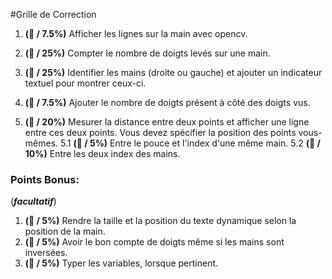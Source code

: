 #Grille de Correction

1. **(🚧 / 7.5%)** Afficher  les lignes sur la main avec opencv.
   
2. **(🚧 / 25%)** Compter le nombre de doigts levés sur une main.
   
3. **(🚧 / 25%)** Identifier les mains (droite ou gauche) et ajouter un indicateur textuel pour montrer ceux-ci.
   
4. **(🚧 / 7.5%)** Ajouter le nombre de doigts présent à côté des doigts vus.
   
5. **(🚧 / 20%)** Mesurer la distance entre deux points et afficher une ligne entre ces deux points. Vous devez spécifier la position des points vous-mêmes.
   5.1 **(🚧 / 5%)** Entre le pouce et l'index d'une même main.
   5.2 **(🚧 / 10%)** Entre les deux index des mains.

### Points Bonus:
(***facultatif***)
1. **(🚧 / 5%)** Rendre la taille et la position du texte dynamique selon la position de la main.
2. **(🚧 / 5%)** Avoir le bon compte de doigts même si les mains sont inversées.
3. **(🚧 / 5%)** Typer les variables, lorsque pertinent.
